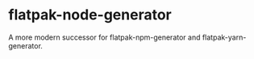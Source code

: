 # flatpak-node-generator

A more modern successor for flatpak-npm-generator and flatpak-yarn-generator.
